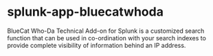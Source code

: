 # splunk-app-bluecatwhoda
BlueCat Who-Da Technical Add-on for Splunk is a customized search function that can be used in co-ordination with your search indexes to provide complete visibility of information behind an IP address. 
